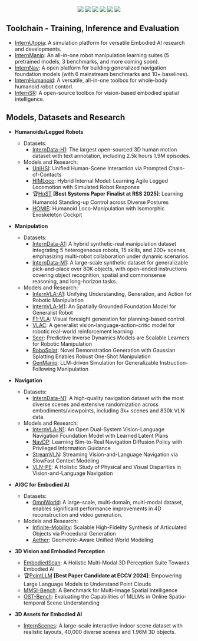 <div align="center">
  <div>
    <a href="https://www.xiaohongshu.com/user/profile/67e24dd1000000000e011c5f"><img src="https://img.shields.io/badge/Redbook-red?style=flat&logo=xiaohongshu&logoColor=red"/></a>
    <a href="https://space.bilibili.com/3546722198358311"><img src="https://img.shields.io/badge/-bilibili-ff69b4?style=flat&labelColor=ff69b4&logo=bilibili&logoColor=white"/></a>
    <a href="https://cdn.vansin.top/InternRobotics.jpg"><img src="https://img.shields.io/badge/WeChat-brightgreen?style=flat&logo=WeChat&logoColor=green"/></a>
    <a href="https://www.zhihu.com/people/InternRobotics"><img src="https://img.shields.io/badge/Zhihu-lightblue?style=flat&logo=zhihu&logoColor=blue"/></a>
    <a href="https://twitter.com/InternRobotics"><img src="https://img.shields.io/badge/Twitter-1DA1F2?style=flat&logo=twitter&logoColor=white"/></a>
    <a href="https://discord.gg/5jeaQHUj4B"><img src="https://img.shields.io/badge/Discord-5865F2?style=flat&logo=discord&logoColor=white"/>
    </div></a>
</div>

## Toolchain - Training, Inference and Evaluation 
- [InternUtopia](https://github.com/InternRobotics/InternUtopia): A simulation platform for versatile Embodied AI research and developments.
- [InternManip](https://github.com/InternRobotics/InternManip): An all-in-one robot manipulation learning suites (5 pretrained models, 3 benchmarks, and more coming soon).
- [InternNav](https://github.com/InternRobotics/InternNav): A open platform for building generalized navigation foundation models (with 6 mainstream benchmarks and 10+ baselines).
- [InternHumanoid](https://github.com/InternRobotics/InternHumanoid): A versatile, all-in-one toolbox for whole-body humanoid robot contorl.
- [InternSR](https://github.com/InternRobotics/InternSR): A open-source toolbox for vision-based embodied spatial intelligence.

  
 
## Models, Datasets and Research

- **Humanoids/Legged Robots**
  - Datasets:
    - [InternData-H1](https://huggingface.co/datasets/InternRobotics/InternData-H1): The largest open-sourced 3D human motion dataset with text annotation, including 2.5k hours 1.9M episodes.
  - Models and Research:
    - [UniHSI](https://github.com/InternRobotics/UniHSI): Unified Human-Scene Interaction via Prompted Chain-of-Contacts
    - [HIMLoco](https://github.com/InternRobotics/HIMLoco): Hybrid Internal Model: Learning Agile Legged Locomotion with Simulated Robot Response
    - 🏆[HoST](https://github.com/InternRobotics/HoST) **[Best Systems Paper Finalist at RSS 2025]**: Learning Humanoid Standing-up Control across Diverse Postures
    - [HOMIE](https://github.com/InternRobotics/Homie): Humanoid Loco-Manipulation with Isomorphic Exoskeleton Cockpit

- **Manipulation**
  - Datasets:
    - [InternData-A1](https://huggingface.co/datasets/InternRobotics/InternData-A1): A hybrid synthetic-real manipulation dataset integrating 5 heterogeneous robots, 15 skills, and 200+ scenes, emphasizing multi-robot collaboration under dynamic scenarios.
    - [InternData-M1](https://huggingface.co/datasets/InternRobotics/InternData-M1): A large-scale synthetic dataset for generalizable pick-and-place over 80K objects, with open-ended instructions covering object recognition, spatial and commonsense reasoning, and long-horizon tasks.
  - Models and Research:
    - [InternVLA-A1](https://github.com/InternRobotics/InternVLA-A1): Unifying Understanding, Generation, and Action for Robotic Manipulation
    - [InternVLA-M1](https://github.com/InternRobotics/InternVLA-M1): An Spatially Grounded Foundation Model for Generalist Robot
    - [F1-VLA](https://github.com/InternRobotics/F1-VLA): Visual foresight generation for planning-based control
    - [VLAC](https://github.com/InternRobotics/VLAC): A generalist vision-language-action-critic model for robotic real-world reinforcement learning 
    - [Seer](https://github.com/InternRobotics/Seer): Predictive Inverse Dynamics Models are Scalable Learners for Robotic Manipulation
    - [RoboSplat](https://github.com/InternRobotics/RoboSplat): Novel Demonstration Generation with Gaussian Splatting Enables Robust One-Shot Manipulation
    - [GenManip](https://github.com/InternRobotics/GenManip): LLM-driven Simulation for Generalizable Instruction-Following Manipulation

- **Navigation**
  - Datasets:
    - [InternData-N1](https://huggingface.co/datasets/InternRobotics/InternData-N1): A high-quality navigation dataset with the most diverse scenes and extensive randomization across embodiments/viewpoints, including 3k+ scenes and 830k VLN data.
  - Models and Research:
    - [InternVLA-N1](https://internrobotics.github.io/internvla-n1.github.io/): An Open Dual-System Vision-Language Navigation Foundation Model with Learned Latent Plans
    - [NavDP](https://github.com/InternRobotics/NavDP): Learning Sim-to-Real Navigation Diffusion Policy with Privileged Information Guidance
    - [StreamVLN](https://github.com/InternRobotics/StreamVLN): Streaming Vision-and-Language Navigation via SlowFast Context Modeling
    - [VLN-PE](https://crystalsixone.github.io/vln_pe.github.io/): A Holistic Study of Physical and Visual Disparities in Vision-and-Language Navigation

- **AIGC for Embodied AI**
  - Datasets:
    - [OmniWorld](https://huggingface.co/datasets/InternRobotics/OmniWorld): A large-scale, multi-domain, multi-modal dataset, enables significant performance improvements in 4D reconstruction and video generation.
  - Models and Research:
    - [Infinite-Mobility](https://github.com/InternRobotics/Infinite-Mobility): Scalable High-Fidelity Synthesis of Articulated Objects via Procedural Generation
    - [Aether](https://github.com/InternRobotics/Aether): Geometric-Aware Unified World Modeling

- **3D Vision and Embodied Perception**
  - [EmbodiedScan](https://github.com/InternRobotics/EmbodiedScan): A Holistic Multi-Modal 3D Perception Suite Towards Embodied AI
  - 🏆[PointLLM](https://github.com/InternRobotics/PointLLM) **[Best Paper Candidate at ECCV 2024]**: Empowering Large Language Models to Understand Point Clouds
  - [MMSI-Bench](https://runsenxu.com/projects/MMSI_Bench/): A Benchmark for Multi-Image Spatial Intelligence
  - [OST-Bench](https://github.com/InternRobotics/OST-Bench): Evaluating the Capabilities of MLLMs in Online Spatio-temporal Scene Understanding
- **3D Assets for Embodied AI**
  - [InternScenes](https://github.com/InternRobotics/InternScenes): A large-scale interactive indoor scene dataset with realistic layouts, 40,000 diverse scenes and 1.96M 3D objects.

